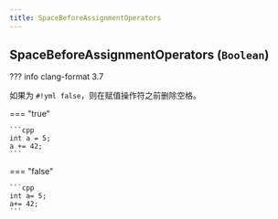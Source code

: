 ```yaml
---
title: SpaceBeforeAssignmentOperators
---
```


## SpaceBeforeAssignmentOperators (`Boolean`)

??? info
    clang-format 3.7

如果为 `#!yml false`，则在赋值操作符之前删除空格。

=== "true"

    ```cpp
    int a = 5;
    a += 42;
    ```

=== "false"

    ```cpp
    int a= 5;
    a+= 42;
    ```
